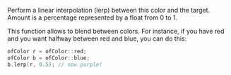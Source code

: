 Perform a linear interpolation (lerp) between this color and the target. Amount is a percentage represented by a float from 0 to 1.

This function allows to blend between colors. For instance, if you have red and you want halfway between red and blue, you can do this:
```cpp
ofColor r = ofColor::red;
ofColor b = ofColor::blue;
b.lerp(r, 0.5); // now purple!
```

